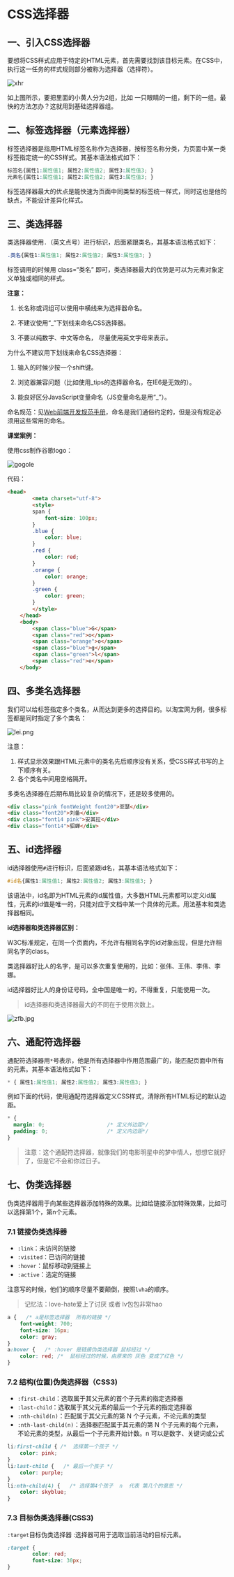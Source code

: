# CSS选择器

## 一、引入CSS选择器

要想将CSS样式应用于特定的HTML元素，首先需要找到该目标元素。在CSS中，执行这一任务的样式规则部分被称为选择器（选择符）。

![xhr](../images/css/pic3_1.jpg)

如上图所示，要把里面的小黄人分为2组，比如 一只眼睛的一组，剩下的一组。最快的方法怎办？这就用到基础选择器组。

## 二、标签选择器（元素选择器）

标签选择器是指用HTML标签名称作为选择器，按标签名称分类，为页面中某一类标签指定统一的CSS样式。其基本语法格式如下：

```css
标签名{属性1:属性值1; 属性2:属性值2; 属性3:属性值3; }
元素名{属性1:属性值1; 属性2:属性值2; 属性3:属性值3; }
```

标签选择器最大的优点是能快速为页面中同类型的标签统一样式，同时这也是他的缺点，不能设计差异化样式。

## 三、类选择器

类选择器使用`.`（英文点号）进行标识，后面紧跟类名，其基本语法格式如下：

```css
.类名{属性1:属性值1; 属性2:属性值2; 属性3:属性值3; }
```

标签调用的时候用 class=“类名”  即可，类选择器最大的优势是可以为元素对象定义单独或相同的样式。

**注意：**

1. 长名称或词组可以使用中横线来为选择器命名。

2. 不建议使用“_”下划线来命名CSS选择器。
3. 不要以纯数字、中文等命名， 尽量使用英文字母来表示。

为什么不建议用下划线来命名CSS选择器：

1. 输入的时候少按一个shift键。

2. 浏览器兼容问题（比如使用_tips的选择器命名，在IE6是无效的）。

3. 能良好区分JavaScript变量命名（JS变量命名是用“_”）。

命名规范：见[Web前端开发规范手册]()，命名是我们通俗约定的，但是没有规定必须用这些常用的命名。

**课堂案例：**

使用css制作谷歌logo：

![gogole](../images/css/pic3_2.png)

代码：

~~~html
<head>
        <meta charset="utf-8">
        <style>
        span {
        	font-size: 100px;
        }
        .blue {
        	color: blue;
        }
        .red {
        	color: red;
        }
        .orange {
			color: orange;
        }
		.green {
			color: green;
		}
        </style>
    </head>
    <body>
    	<span class="blue">G</span>
    	<span class="red">o</span>
    	<span class="orange">o</span>
    	<span class="blue">g</span>
    	<span class="green">l</span>
    	<span class="red">e</span>
    </body>
~~~

## 四、多类名选择器

我们可以给标签指定多个类名，从而达到更多的选择目的。以淘宝网为例，很多标签都是同时指定了多个类名：

![lei.png](../images/css/pic3_3.png)

注意：

1. 样式显示效果跟HTML元素中的类名先后顺序没有关系，受CSS样式书写的上下顺序有关。
2. 各个类名中间用空格隔开。

多类名选择器在后期布局比较复杂的情况下，还是较多使用的。

~~~html
<div class="pink fontWeight font20">亚瑟</div>
<div class="font20">刘备</div>
<div class="font14 pink">安其拉</div>
<div class="font14">貂蝉</div>
~~~

## 五、id选择器

id选择器使用`#`进行标识，后面紧跟id名，其基本语法格式如下：

```css
#id名{属性1:属性值1; 属性2:属性值2; 属性3:属性值3; }
```

该语法中，id名即为HTML元素的id属性值，大多数HTML元素都可以定义id属性，元素的id值是唯一的，只能对应于文档中某一个具体的元素。用法基本和类选择器相同。

**id选择器和类选择器区别：**

W3C标准规定，在同一个页面内，不允许有相同名字的id对象出现，但是允许相同名字的class。

类选择器好比人的名字，是可以多次重复使用的，比如：张伟、王伟、李伟、李娜。

id选择器好比人的身份证号码，全中国是唯一的，不得重复，只能使用一次。

> id选择器和类选择器最大的不同在于使用次数上。

![zfb.jpg](../images/css/pic3_4.jpg)

## 六、通配符选择器

通配符选择器用`*`号表示，他是所有选择器中作用范围最广的，能匹配页面中所有的元素。其基本语法格式如下：

```css
* { 属性1:属性值1; 属性2:属性值2; 属性3:属性值3; }
```

例如下面的代码，使用通配符选择器定义CSS样式，清除所有HTML标记的默认边距。

~~~css
* {
  margin: 0;                    /* 定义外边距*/
  padding: 0;                   /* 定义内边距*/
}
~~~

> 注意：这个通配符选择器，就像我们的电影明星中的梦中情人，想想它就好了，但是它不会和你过日子。 

## 七、伪类选择器

伪类选择器用于向某些选择器添加特殊的效果。比如给链接添加特殊效果，比如可以选择第1个，第n个元素。

### 7.1 链接伪类选择器

- `:link`：未访问的链接
- `:visited`：已访问的链接
- `:hover`：鼠标移动到链接上
- `:active`：选定的链接

注意写的时候，他们的顺序尽量不要颠倒，按照`lvha`的顺序。

>  记忆法：love-hate爱上了讨厌 或者 lv包包非常hao 

~~~css
a {   /* a是标签选择器  所有的链接 */
	font-weight: 700;
	font-size: 16px;
	color: gray;
}
a:hover {   /* :hover 是链接伪类选择器 鼠标经过 */
	color: red; /*  鼠标经过的时候，由原来的 灰色 变成了红色 */
}
~~~

### 7.2 结构(位置)伪类选择器（CSS3)

- `:first-child`：选取属于其父元素的首个子元素的指定选择器
- `:last-child`：选取属于其父元素的最后一个子元素的指定选择器
- `:nth-child(n)`：匹配属于其父元素的第 N 个子元素，不论元素的类型
- `:nth-last-child(n)`：选择器匹配属于其元素的第 N 个子元素的每个元素，不论元素的类型，从最后一个子元素开始计数。n 可以是数字、关键词或公式

~~~css
li:first-child { /*  选择第一个孩子 */
    color: pink; 
}
li:last-child {   /* 最后一个孩子 */
	color: purple;
}
li:nth-child(4) {   /* 选择第4个孩子  n  代表 第几个的意思 */ 
	color: skyblue;
}
~~~

### 7.3 目标伪类选择器(CSS3)

`:target`目标伪类选择器 :选择器可用于选取当前活动的目标元素。

~~~css
:target {
		color: red;
		font-size: 30px;
}
~~~


